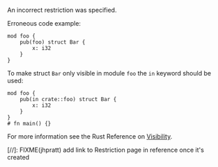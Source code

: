 An incorrect restriction was specified.

Erroneous code example:

```compile_fail,E0704
mod foo {
    pub(foo) struct Bar {
        x: i32
    }
}
```

To make struct `Bar` only visible in module `foo` the `in` keyword should be
used:

```
mod foo {
    pub(in crate::foo) struct Bar {
        x: i32
    }
}
# fn main() {}
```

For more information see the Rust Reference on [Visibility].

[Visibility]: https://doc.rust-lang.org/reference/visibility-and-privacy.html
[//]: FIXME(jhpratt) add link to Restriction page in reference once it's created
